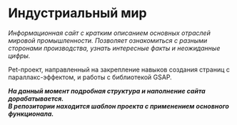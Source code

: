 # Индустриальный мир
_Информационная сайт с кратким описанием основных отраслей мировой промышленности. Позволяет ознакомиться с разными сторонами производства, узнать интересные факты и неожиданные цифры._

Pet-проект, направленный на закрепление навыков создания страниц с параллакс-эффектом, и работы с библиотекой GSAP.

_**На данный момент подробная структура и наполнение сайта дорабатывается.  
В репозитории находится шаблон проекта с применением основного функционала.**_
